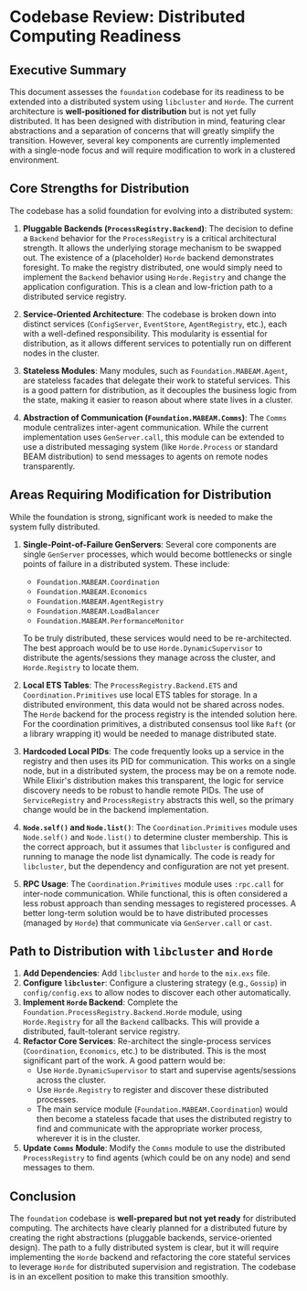 # Codebase Review: Distributed Computing Readiness

## Executive Summary

This document assesses the `foundation` codebase for its readiness to be extended into a distributed system using `libcluster` and `Horde`. The current architecture is **well-positioned for distribution** but is not yet fully distributed. It has been designed with distribution in mind, featuring clear abstractions and a separation of concerns that will greatly simplify the transition. However, several key components are currently implemented with a single-node focus and will require modification to work in a clustered environment.

## Core Strengths for Distribution

The codebase has a solid foundation for evolving into a distributed system:

1.  **Pluggable Backends (`ProcessRegistry.Backend`)**: The decision to define a `Backend` behavior for the `ProcessRegistry` is a critical architectural strength. It allows the underlying storage mechanism to be swapped out. The existence of a (placeholder) `Horde` backend demonstrates foresight. To make the registry distributed, one would simply need to implement the `Backend` behavior using `Horde.Registry` and change the application configuration. This is a clean and low-friction path to a distributed service registry.

2.  **Service-Oriented Architecture**: The codebase is broken down into distinct services (`ConfigServer`, `EventStore`, `AgentRegistry`, etc.), each with a well-defined responsibility. This modularity is essential for distribution, as it allows different services to potentially run on different nodes in the cluster.

3.  **Stateless Modules**: Many modules, such as `Foundation.MABEAM.Agent`, are stateless facades that delegate their work to stateful services. This is a good pattern for distribution, as it decouples the business logic from the state, making it easier to reason about where state lives in a cluster.

4.  **Abstraction of Communication (`Foundation.MABEAM.Comms`)**: The `Comms` module centralizes inter-agent communication. While the current implementation uses `GenServer.call`, this module can be extended to use a distributed messaging system (like `Horde.Process` or standard BEAM distribution) to send messages to agents on remote nodes transparently.

## Areas Requiring Modification for Distribution

While the foundation is strong, significant work is needed to make the system fully distributed.

1.  **Single-Point-of-Failure GenServers**: Several core components are single `GenServer` processes, which would become bottlenecks or single points of failure in a distributed system. These include:
    *   `Foundation.MABEAM.Coordination`
    *   `Foundation.MABEAM.Economics`
    *   `Foundation.MABEAM.AgentRegistry`
    *   `Foundation.MABEAM.LoadBalancer`
    *   `Foundation.MABEAM.PerformanceMonitor`

    To be truly distributed, these services would need to be re-architected. The best approach would be to use `Horde.DynamicSupervisor` to distribute the agents/sessions they manage across the cluster, and `Horde.Registry` to locate them.

2.  **Local ETS Tables**: The `ProcessRegistry.Backend.ETS` and `Coordination.Primitives` use local ETS tables for storage. In a distributed environment, this data would not be shared across nodes. The `Horde` backend for the process registry is the intended solution here. For the coordination primitives, a distributed consensus tool like `Raft` (or a library wrapping it) would be needed to manage distributed state.

3.  **Hardcoded Local PIDs**: The code frequently looks up a service in the registry and then uses its PID for communication. This works on a single node, but in a distributed system, the process may be on a remote node. While Elixir's distribution makes this transparent, the logic for service discovery needs to be robust to handle remote PIDs. The use of `ServiceRegistry` and `ProcessRegistry` abstracts this well, so the primary change would be in the backend implementation.

4.  **`Node.self()` and `Node.list()`**: The `Coordination.Primitives` module uses `Node.self()` and `Node.list()` to determine cluster membership. This is the correct approach, but it assumes that `libcluster` is configured and running to manage the node list dynamically. The code is ready for `libcluster`, but the dependency and configuration are not yet present.

5.  **RPC Usage**: The `Coordination.Primitives` module uses `:rpc.call` for inter-node communication. While functional, this is often considered a less robust approach than sending messages to registered processes. A better long-term solution would be to have distributed processes (managed by `Horde`) that communicate via `GenServer.call` or `cast`.

## Path to Distribution with `libcluster` and `Horde`

1.  **Add Dependencies**: Add `libcluster` and `horde` to the `mix.exs` file.
2.  **Configure `libcluster`**: Configure a clustering strategy (e.g., `Gossip`) in `config/config.exs` to allow nodes to discover each other automatically.
3.  **Implement `Horde` Backend**: Complete the `Foundation.ProcessRegistry.Backend.Horde` module, using `Horde.Registry` for all the `Backend` callbacks. This will provide a distributed, fault-tolerant service registry.
4.  **Refactor Core Services**: Re-architect the single-process services (`Coordination`, `Economics`, etc.) to be distributed. This is the most significant part of the work. A good pattern would be:
    *   Use `Horde.DynamicSupervisor` to start and supervise agents/sessions across the cluster.
    *   Use `Horde.Registry` to register and discover these distributed processes.
    *   The main service module (`Foundation.MABEAM.Coordination`) would then become a stateless facade that uses the distributed registry to find and communicate with the appropriate worker process, wherever it is in the cluster.
5.  **Update `Comms` Module**: Modify the `Comms` module to use the distributed `ProcessRegistry` to find agents (which could be on any node) and send messages to them.

## Conclusion

The `foundation` codebase is **well-prepared but not yet ready** for distributed computing. The architects have clearly planned for a distributed future by creating the right abstractions (pluggable backends, service-oriented design). The path to a fully distributed system is clear, but it will require implementing the `Horde` backend and refactoring the core stateful services to leverage `Horde` for distributed supervision and registration. The codebase is in an excellent position to make this transition smoothly.
